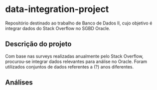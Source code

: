 # data-integration-project

Repositório destinado ao trabalho de Banco de Dados II, cujo objetivo é integrar dados do Stack Overflow no SGBD Oracle.

## Descrição do projeto

Com base nas surveys realizadas anualmente pelo Stack Overflow, procurou-se integrar dados relevantes para análise no Oracle. Foram utilizados conjuntos de dados referentes a (?) anos diferentes.

## Análises

